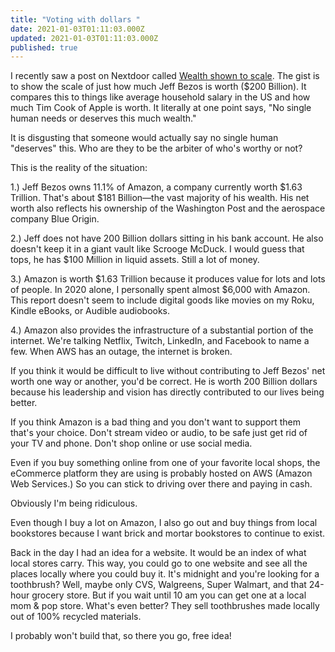 ```yaml
---
title: "Voting with dollars "
date: 2021-01-03T01:11:03.000Z
updated: 2021-01-03T01:11:03.000Z
published: true
---
```


I recently saw a post on Nextdoor called [Wealth shown to scale](https://mkorostoff.github.io/1-pixel-wealth/). The gist is to show the scale of just how much Jeff Bezos is worth ($200 Billion). It compares this to things like average household salary in the US and how much Tim Cook of Apple is worth. It literally at one point says, "No single human needs or deserves this much wealth."

It is disgusting that someone would actually say no single human "deserves" this. Who are they to be the arbiter of who's worthy or not?

This is the reality of the situation:

1.) Jeff Bezos owns 11.1% of Amazon, a company currently worth $1.63 Trillion. That's about $181 Billion—the vast majority of his wealth. His net worth also reflects his ownership of the Washington Post and the aerospace company Blue Origin.

2.) Jeff does not have 200 Billion dollars sitting in his bank account. He also doesn't keep it in a giant vault like Scrooge McDuck. I would guess that tops, he has $100 Million in liquid assets. Still a lot of money.

3.) Amazon is worth $1.63 Trillion because it produces value for lots and lots of people. In 2020 alone, I personally spent almost $6,000 with Amazon. This report doesn't seem to include digital goods like movies on my Roku, Kindle eBooks, or Audible audiobooks.

4.) Amazon also provides the infrastructure of a substantial portion of the internet. We're talking Netflix, Twitch, LinkedIn, and Facebook to name a few. When AWS has an outage, the internet is broken.

If you think it would be difficult to live without contributing to Jeff Bezos' net worth one way or another, you'd be correct. He is worth 200 Billion dollars because his leadership and vision has directly contributed to our lives being better.

If you think Amazon is a bad thing and you don't want to support them that's your choice. Don't stream video or audio, to be safe just get rid of your TV and phone. Don't shop online or use social media.

Even if you buy something online from one of your favorite local shops, the eCommerce platform they are using is probably hosted on AWS (Amazon Web Services.) So you can stick to driving over there and paying in cash.

Obviously I'm being ridiculous.

Even though I buy a lot on Amazon, I also go out and buy things from local bookstores because I want brick and mortar bookstores to continue to exist.

Back in the day I had an idea for a website. It would be an index of what local stores carry. This way, you could go to one website and see all the places locally where you could buy it. It's midnight and you're looking for a toothbrush? Well, maybe only CVS, Walgreens, Super Walmart, and that 24-hour grocery store. But if you wait until 10 am you can get one at a local mom & pop store. What's even better? They sell toothbrushes made locally out of 100% recycled materials.

I probably won't build that, so there you go, free idea!

